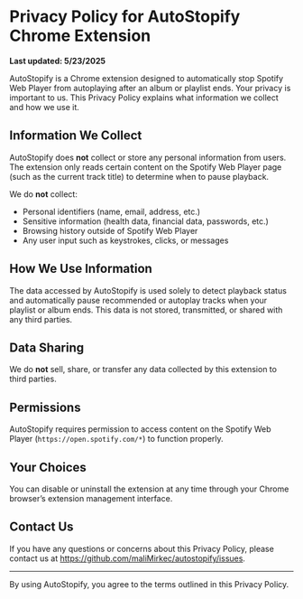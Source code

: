 # Privacy Policy for AutoStopify Chrome Extension

**Last updated: 5/23/2025**

AutoStopify is a Chrome extension designed to automatically stop Spotify Web Player from autoplaying after an album or playlist ends. Your privacy is important to us. This Privacy Policy explains what information we collect and how we use it.

## Information We Collect

AutoStopify does **not** collect or store any personal information from users. The extension only reads certain content on the Spotify Web Player page (such as the current track title) to determine when to pause playback.

We do **not** collect:

- Personal identifiers (name, email, address, etc.)
- Sensitive information (health data, financial data, passwords, etc.)
- Browsing history outside of Spotify Web Player
- Any user input such as keystrokes, clicks, or messages

## How We Use Information

The data accessed by AutoStopify is used solely to detect playback status and automatically pause recommended or autoplay tracks when your playlist or album ends. This data is not stored, transmitted, or shared with any third parties.

## Data Sharing

We do **not** sell, share, or transfer any data collected by this extension to third parties.

## Permissions

AutoStopify requires permission to access content on the Spotify Web Player (`https://open.spotify.com/*`) to function properly.

## Your Choices

You can disable or uninstall the extension at any time through your Chrome browser’s extension management interface.

## Contact Us

If you have any questions or concerns about this Privacy Policy, please contact us at <https://github.com/maliMirkec/autostopify/issues>.

---

By using AutoStopify, you agree to the terms outlined in this Privacy Policy.
